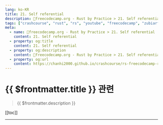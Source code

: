 ```yaml
---
lang: ko-KR
title: 21. Self referential
description: 🦀freecodecamp.org - Rust by Practice > 21. Self referential
tags: ["crashcourse", "rust", "rs", "youtube", "freecodecamp", "zubiarfan"]
meta:
  - name: 🦀freecodecamp.org - Rust by Practice > 21. Self referential
    content: 21. Self referential
  - property: og:title
    content: 21. Self referential
  - property: og:description
    content: 🦀freecodecamp.org - Rust by Practice > 21. Self referential
  - property: og:url
    content: https://chanhi2000.github.io/crashcourse/rs-freecodecamp-rust-by-practice/21
---
```


# {{ $frontmatter.title }} 관련

> {{ $frontmatter.description }}

[[toc]]

---